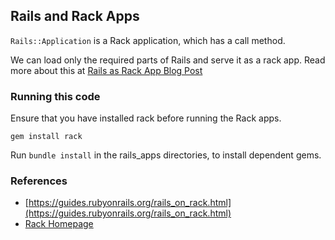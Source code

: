 ## Rails and Rack Apps

`Rails::Application` is a Rack application, which has a call method.

We can load only the required parts of Rails and serve it as a rack app. Read more about this at [Rails as Rack App Blog Post](https://blog.hash32.com/rails-as-rack-app/)


### Running this code ###

Ensure that you have installed rack before running the Rack apps.
```
gem install rack
```

Run `bundle install` in the rails_apps directories, to install dependent gems.


### References ###

- [https://guides.rubyonrails.org/rails_on_rack.html](https://guides.rubyonrails.org/rails_on_rack.html)
- [Rack Homepage](https://rack.github.io/)
